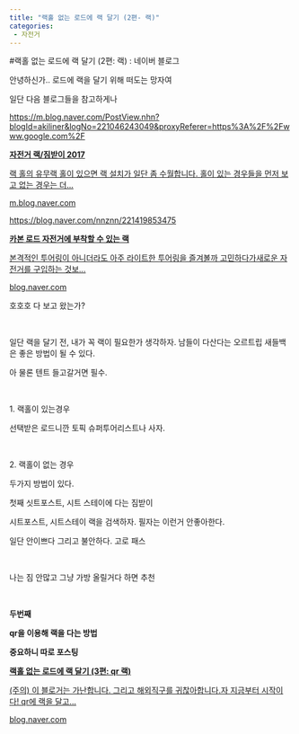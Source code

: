 ```yaml
---
title: "랙홀 없는 로드에 랙 달기 (2편- 랙)"
categories:
 - 자전거
---
```

#랙홀 없는 로드에 랙 달기 (2편: 랙) : 네이버 블로그
<div class="wrap_rabbit pcol2 _param(1) _postViewArea221544259102" id="post-view221544259102">
<!-- Rabbit HTML --><div class="se-viewer se-theme-default" lang="ko-KR">
<!-- SE_DOC_HEADER_END -->
<div class="se-main-container">
<div class="se-component se-text se-l-default" id="SE-b7a1431c-9e70-49aa-8ac1-1c77f4b44c06">
<div class="se-component-content">
<div class="se-section se-section-text se-l-default">
<div class="se-module se-module-text"><!-- SE-TEXT { --><p class="se-text-paragraph se-text-paragraph-align-" id="SE-bc07121f-fc85-4db6-be0b-bd7b4c2d9233" style=""><span class="se-fs- se-ff-" id="SE-d7bb2ecf-eaa9-4429-9ab0-08866dfdff80" style="">안녕하신가.. 로드에 랙을 달기 위해 떠도는 망자여</span></p><!-- } SE-TEXT --><!-- SE-TEXT { --><p class="se-text-paragraph se-text-paragraph-align-" id="SE-3e0d7afc-235b-4764-8e60-d053f8d80d48" style=""><span class="se-fs- se-ff-" id="SE-692b363c-1565-4bf9-94dd-ef2496a7de7f" style="">일단 다음 블로그들을 참고하게나</span></p><!-- } SE-TEXT --><!-- SE-TEXT { --><p class="se-text-paragraph se-text-paragraph-align-" id="SE-0c47e714-4bec-46a7-a628-11742a839a8f" style=""><span class="se-fs- se-ff-" id="SE-cdc7e0c4-f9fa-468f-b122-4721f0528d63" style=""><a class="se-link" href="https://m.blog.naver.com/PostView.nhn?blogId=akiliner&amp;logNo=221046243049&amp;proxyReferer=https%3A%2F%2Fwww.google.com%2F" target="_blank">https://m.blog.naver.com/PostView.nhn?blogId=akiliner&amp;logNo=221046243049&amp;proxyReferer=https%3A%2F%2Fwww.google.com%2F</a></span></p><!-- } SE-TEXT --></div>
</div>
</div>
</div> <div class="se-component se-oglink se-l-large_image" id="SE-e58e6987-e130-4805-a8c6-21a51c2ae614">
<div class="se-component-content">
<div class="se-section se-section-oglink se-l-large_image se-section-align-">
<div class="se-module se-module-oglink">
<a class="se-oglink-thumbnail" href="https://m.blog.naver.com/PostView.nhn?blogId=akiliner&amp;logNo=221046243049&amp;proxyReferer=https%3A%2F%2Fwww.google.com%2F" target="_blank">
<img alt="" class="se-oglink-thumbnail-resource" src="https://dthumb-phinf.pstatic.net/?src=%22https%3A%2F%2Fblogthumb.pstatic.net%2FMjAxNzA3MjJfMTI0%2FMDAxNTAwNjg4NDk3MDI5._R2NxbuOwnwXJRKz3A0QB6lMjOjS1yC5tGsxQ6zfLGgg.ge5sgpLNhfvSTegU75d7pNIU2jTM9MUTOd0Jb3kKYN4g.JPEG.akiliner%2FIMG_8595.jpg%3Ftype%3Dw2%22&amp;type=ff500_300">
</img></a>
<a class="se-oglink-info" href="https://m.blog.naver.com/PostView.nhn?blogId=akiliner&amp;logNo=221046243049&amp;proxyReferer=https%3A%2F%2Fwww.google.com%2F" target="_blank">
<div class="se-oglink-info-container">
<strong class="se-oglink-title">자전거 랙/짐받이 2017</strong>
<p class="se-oglink-summary">랙 홀의 유무랙 홀이 있으면 랙 설치가 일단 좀 수월합니다. 홀이 있는 경우들을 먼저 보고 없는 경우는 더...</p>
<p class="se-oglink-url">m.blog.naver.com</p>
</div>
</a>
</div>
</div>
</div>
<script class="__se_module_data" data-module='{"type":"v2_oglink", "id" :"SE-e58e6987-e130-4805-a8c6-21a51c2ae614", "data" : {"link" : "https://m.blog.naver.com/PostView.nhn?blogId=akiliner&amp;logNo=221046243049&amp;proxyReferer=https%3A%2F%2Fwww.google.com%2F", "isVideo" : "false", "thumbnail" : "https://dthumb-phinf.pstatic.net/?src=%22https%3A%2F%2Fblogthumb.pstatic.net%2FMjAxNzA3MjJfMTI0%2FMDAxNTAwNjg4NDk3MDI5._R2NxbuOwnwXJRKz3A0QB6lMjOjS1yC5tGsxQ6zfLGgg.ge5sgpLNhfvSTegU75d7pNIU2jTM9MUTOd0Jb3kKYN4g.JPEG.akiliner%2FIMG_8595.jpg%3Ftype%3Dw2%22&amp;type=ff500_300"}}' type="text/data"></script>
</div> <div class="se-component se-text se-l-default" id="SE-926d997f-ffab-4dbe-8cd3-d53c82f7a51c">
<div class="se-component-content">
<div class="se-section se-section-text se-l-default">
<div class="se-module se-module-text"><!-- SE-TEXT { --><p class="se-text-paragraph se-text-paragraph-align-" id="SE-29eee089-4d8e-4094-8f6c-52204d6972f7" style=""><span class="se-fs- se-ff-" id="SE-66e08f0e-efc3-452f-a89d-26f9f1dad700" style=""><a class="se-link" href="https://blog.naver.com/nnznn/221419853475" target="_blank">https://blog.naver.com/nnznn/221419853475</a></span></p><!-- } SE-TEXT --></div>
</div>
</div>
</div> <div class="se-component se-oglink se-l-large_image" id="SE-91d67b48-2d3c-4970-95e0-54b79e0a0d9b">
<div class="se-component-content">
<div class="se-section se-section-oglink se-l-large_image se-section-align-">
<div class="se-module se-module-oglink">
<a class="se-oglink-thumbnail" href="https://blog.naver.com/nnznn/221419853475" target="_blank">
<img alt="" class="se-oglink-thumbnail-resource" src="https://dthumb-phinf.pstatic.net/?src=%22https%3A%2F%2Fblogthumb.pstatic.net%2FMjAxODEyMTVfMjk0%2FMDAxNTQ0ODU4Mzk4ODQ1.WlAoz086r28DjCosdVI9YYsakVvM2Pmecn8Dm5EXFp8g.NMzwPCwmQ1I6W491irANCBIAeqqHvC0b6_15FdOqCmEg.JPEG.nnznn%2F41E9G0CE%252BOL.jpg%3Ftype%3Dw2%22&amp;type=ff500_300">
</img></a>
<a class="se-oglink-info" href="https://blog.naver.com/nnznn/221419853475" target="_blank">
<div class="se-oglink-info-container">
<strong class="se-oglink-title">카본 로드 자전거에 부착할 수 있는 랙</strong>
<p class="se-oglink-summary">본격적인 투어링이 아니더라도 아주 라이트한 투어링을 즐겨볼까 고민하다가새로운 자전거를 구입하는 것보...</p>
<p class="se-oglink-url">blog.naver.com</p>
</div>
</a>
</div>
</div>
</div>
<script class="__se_module_data" data-module='{"type":"v2_oglink", "id" :"SE-91d67b48-2d3c-4970-95e0-54b79e0a0d9b", "data" : {"link" : "https://blog.naver.com/nnznn/221419853475", "isVideo" : "false", "thumbnail" : "https://dthumb-phinf.pstatic.net/?src=%22https%3A%2F%2Fblogthumb.pstatic.net%2FMjAxODEyMTVfMjk0%2FMDAxNTQ0ODU4Mzk4ODQ1.WlAoz086r28DjCosdVI9YYsakVvM2Pmecn8Dm5EXFp8g.NMzwPCwmQ1I6W491irANCBIAeqqHvC0b6_15FdOqCmEg.JPEG.nnznn%2F41E9G0CE%252BOL.jpg%3Ftype%3Dw2%22&amp;type=ff500_300"}}' type="text/data"></script>
</div> <div class="se-component se-text se-l-default" id="SE-3a92c78a-3bb7-4312-81c0-4e154aa709e7">
<div class="se-component-content">
<div class="se-section se-section-text se-l-default">
<div class="se-module se-module-text"><!-- SE-TEXT { --><p class="se-text-paragraph se-text-paragraph-align-" id="SE-88bbea56-6c05-4ae2-a2c4-2147b8624384" style=""><span class="se-fs- se-ff-" id="SE-ae0f4b95-b359-4856-8120-b2a170026da8" style="">호호호 다 보고 왔는가?</span></p><!-- } SE-TEXT --><!-- SE-TEXT { --><p class="se-text-paragraph se-text-paragraph-align-" id="SE-183a9dc6-4f7e-47bb-8f50-73106d454f9e" style=""><span class="se-fs- se-ff-" id="SE-fbd6c9ee-81ff-4719-8ea4-c8fb5d5eba7d" style="">​</span></p><!-- } SE-TEXT --><!-- SE-TEXT { --><p class="se-text-paragraph se-text-paragraph-align-" id="SE-91bf6e2b-7fec-4998-a0a5-c2948b03be72" style=""><span class="se-fs- se-ff-" id="SE-4a3f42bb-d415-4388-9015-dafb293c2786" style="">일단 랙을 달기 전, 내가 꼭 랙이 필요한가 생각하자. 남들이 다산다는 오르트립 새들백은 좋은 방법이 될 수 있다.</span></p><!-- } SE-TEXT --><!-- SE-TEXT { --><p class="se-text-paragraph se-text-paragraph-align-" id="SE-1fc80b88-46b0-4619-be9d-1d05f901afe7" style=""><span class="se-fs- se-ff-" id="SE-339df0cb-d834-4b48-aaae-bee90dd96074" style="">아 물론 텐트 들고갈거면 필수.</span></p><!-- } SE-TEXT --><!-- SE-TEXT { --><p class="se-text-paragraph se-text-paragraph-align-" id="SE-ebb43684-ec20-46ff-99dd-c5b145eb6020" style=""><span class="se-fs- se-ff-" id="SE-98aa58c8-41fa-443e-b0fe-9356a2cbc913" style="">​</span></p><!-- } SE-TEXT --><!-- SE-TEXT { --><p class="se-text-paragraph se-text-paragraph-align-" id="SE-60e5095c-100f-4a54-b80d-a31e4a38f54d" style=""><span class="se-fs- se-ff-" id="SE-1cc14ac5-63cd-4780-8162-015036037e09" style="">1. 랙홀이 있는경우</span></p><!-- } SE-TEXT --><!-- SE-TEXT { --><p class="se-text-paragraph se-text-paragraph-align-" id="SE-193aa7be-e6b8-480a-bdca-262b185aebf4" style=""><span class="se-fs- se-ff-" id="SE-0e1222fc-a79e-4c1d-a2a6-28f0adf8ac61" style="">선택받은 로드니깐 토픽 슈퍼투어리스트나 사자.</span></p><!-- } SE-TEXT --><!-- SE-TEXT { --><p class="se-text-paragraph se-text-paragraph-align-" id="SE-a1a1a8e0-4758-4423-807c-1f55e441a51d" style=""><span class="se-fs- se-ff-" id="SE-22054ba5-4df6-4145-b12c-f6ed71212271" style="">​</span></p><!-- } SE-TEXT --><!-- SE-TEXT { --><p class="se-text-paragraph se-text-paragraph-align-" id="SE-e3a86303-4270-4fd7-bca3-8f8733d20714" style=""><span class="se-fs- se-ff-" id="SE-fe175e0c-1cd3-4330-8124-d050f21df594" style="">2. 랙홀이 없는 경우</span></p><!-- } SE-TEXT --><!-- SE-TEXT { --><p class="se-text-paragraph se-text-paragraph-align-" id="SE-4c4b7cf0-b0d9-475f-b07c-a7a620601cd1" style=""><span class="se-fs- se-ff-" id="SE-6ace8c8c-6d95-4d73-b5a3-2ef2047d4f73" style="">두가지 방법이 있다.</span></p><!-- } SE-TEXT --><!-- SE-TEXT { --><p class="se-text-paragraph se-text-paragraph-align-" id="SE-ee46fd85-b7d4-4179-92f8-e9f221f8ded4" style=""><span class="se-fs- se-ff-" id="SE-24aa72f1-82f5-4dd9-8721-4a7ab498e358" style="">첫째 싯트포스트, 시트 스테이에 다는 짐받이</span></p><!-- } SE-TEXT --><!-- SE-TEXT { --><p class="se-text-paragraph se-text-paragraph-align-" id="SE-d0b46bb7-6cd1-4c2e-8106-f11691cef4c9" style=""><span class="se-fs- se-ff-" id="SE-9f6d4685-4df6-4433-b02d-235014acff93" style="">시트포스트, 시트스테이 랙을 검색하자. 필자는 이런거 안좋아한다.</span></p><!-- } SE-TEXT --><!-- SE-TEXT { --><p class="se-text-paragraph se-text-paragraph-align-" id="SE-2f7c8b41-7d63-4fb4-8017-af0b95453ebe" style=""><span class="se-fs- se-ff-" id="SE-2e451980-aa5f-4245-9fb0-1af186e977e9" style="">일단 안이쁘다 그리고 불안하다. 고로 패스</span></p><!-- } SE-TEXT --><!-- SE-TEXT { --><p class="se-text-paragraph se-text-paragraph-align-" id="SE-f55bc47d-b012-4e36-bec2-ae9dde5bff87" style=""><span class="se-fs- se-ff-" id="SE-905880c7-a302-4477-94f0-1fe4286024be" style="">​</span></p><!-- } SE-TEXT --><!-- SE-TEXT { --><p class="se-text-paragraph se-text-paragraph-align-" id="SE-00170469-d04e-4a10-a946-d496940fd70a" style=""><span class="se-fs- se-ff-" id="SE-283fe86e-8a56-4b59-a8a1-273820825e78" style="">나는 짐 안많고 그냥 가방 올릴거다 하면 추천</span></p><!-- } SE-TEXT --><!-- SE-TEXT { --><p class="se-text-paragraph se-text-paragraph-align-" id="SE-39057e7e-ebc6-4eb4-8794-47459f49c8a1" style=""><span class="se-fs- se-ff-" id="SE-a7ab0a6c-d680-43cb-83bd-845c6d17ba8f" style="">​</span></p><!-- } SE-TEXT --><!-- SE-TEXT { --><p class="se-text-paragraph se-text-paragraph-align-" id="SE-056264b3-4ff1-4369-914e-98046daddca4" style=""><span class="se-fs-fs24 se-ff-" id="SE-b38abcd4-993e-428f-b586-946bf6d733c4" style=""><b>두번째</b></span></p><!-- } SE-TEXT --><!-- SE-TEXT { --><p class="se-text-paragraph se-text-paragraph-align-" id="SE-9207dd02-97de-4289-beaf-2232f533bfdf" style=""><span class="se-fs-fs24 se-ff-" id="SE-a55ebf61-e6b5-474b-9003-ba00b1d61cf7" style=""><b>qr을 이용해 랙을 다는 방법 </b></span></p><!-- } SE-TEXT --><!-- SE-TEXT { --><p class="se-text-paragraph se-text-paragraph-align-" id="SE-cc8eb659-e115-4907-898f-f984b3c32e23" style=""><span class="se-fs-fs24 se-ff-" id="SE-a2973a73-dd13-4c6f-91e3-4fb345bb6b1a" style=""><b>중요하니 따로 포스팅</b></span></p><!-- } SE-TEXT --></div>
</div>
</div>
</div> <div class="se-component se-oglink se-l-large_image" id="SE-39f39dc3-77a0-42fa-ace3-308f0e276a77">
<div class="se-component-content">
<div class="se-section se-section-oglink se-l-large_image se-section-align-">
<div class="se-module se-module-oglink">
<a class="se-oglink-thumbnail" href="https://blog.naver.com/dls32208/221544282403" target="_blank">
<img alt="" class="se-oglink-thumbnail-resource" src="https://dthumb-phinf.pstatic.net/?src=%22https%3A%2F%2Fblogthumb.pstatic.net%2FMjAxOTA1MjNfMjA4%2FMDAxNTU4NTM3OTYxMTY3._bbsepAqiLEiSwNV_NL0s_NmJPLi1aihdGmGnlS5FKsg.wgV0miWkSrK6N5s90dtp1GzVAK6WHGzA_dIyrp7yAmgg.PNG.dls32208%2Fimage.png%3Ftype%3Dw2%22&amp;type=ff500_300">
</img></a>
<a class="se-oglink-info" href="https://blog.naver.com/dls32208/221544282403" target="_blank">
<div class="se-oglink-info-container">
<strong class="se-oglink-title">랙홀 없는 로드에 랙 달기 (3편: qr 랙)</strong>
<p class="se-oglink-summary">(주의) 이 블로거는 가난합니다. 그리고 해외직구를 귀찮아합니다.​자 지금부터 시작이다! qr에 랙을 달고...</p>
<p class="se-oglink-url">blog.naver.com</p>
</div>
</a>
</div>
</div>
</div>
<script class="__se_module_data" data-module='{"type":"v2_oglink", "id" :"SE-39f39dc3-77a0-42fa-ace3-308f0e276a77", "data" : {"link" : "https://blog.naver.com/dls32208/221544282403", "isVideo" : "false", "thumbnail" : "https://dthumb-phinf.pstatic.net/?src=%22https%3A%2F%2Fblogthumb.pstatic.net%2FMjAxOTA1MjNfMjA4%2FMDAxNTU4NTM3OTYxMTY3._bbsepAqiLEiSwNV_NL0s_NmJPLi1aihdGmGnlS5FKsg.wgV0miWkSrK6N5s90dtp1GzVAK6WHGzA_dIyrp7yAmgg.PNG.dls32208%2Fimage.png%3Ftype%3Dw2%22&amp;type=ff500_300"}}' type="text/data"></script>
</div> <div class="se-component se-text se-l-default" id="SE-f96944d9-5f70-4c8a-8665-8271c34b0476">
<div class="se-component-content">
<div class="se-section se-section-text se-l-default">
<div class="se-module se-module-text"><!-- SE-TEXT { --><p class="se-text-paragraph se-text-paragraph-align-" id="SE-63582f0b-bad3-49b7-b862-8b394a2e8bfc" style=""><span class="se-fs- se-ff-" id="SE-8a25d59b-eb9b-49ae-9468-efd27e40e8e3" style="">​</span></p><!-- } SE-TEXT --></div>
</div>
</div>
</div> </div>
</div>
</div>